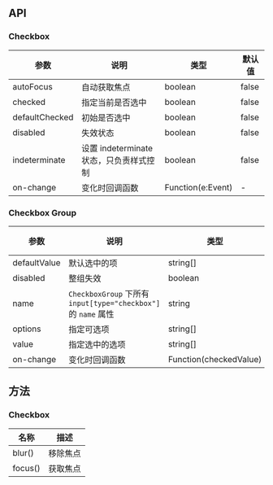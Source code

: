 ## API

### Checkbox

| 参数 | 说明 | 类型 | 默认值 |
| --- | --- | --- | --- |
| autoFocus | 自动获取焦点 | boolean | false |
| checked | 指定当前是否选中 | boolean | false |
| defaultChecked | 初始是否选中 | boolean | false |
| disabled | 失效状态 | boolean | false |
| indeterminate | 设置 indeterminate 状态，只负责样式控制 | boolean | false |
| on-change | 变化时回调函数 | Function(e:Event) | - |

### Checkbox Group
| 参数 | 说明 | 类型 | 默认值 |
| --- | --- | --- | --- |
| defaultValue | 默认选中的项 | string[] | [] |
| disabled | 整组失效 | boolean | false |
| name | `CheckboxGroup` 下所有 `input[type="checkbox"]` 的 `name` 属性 | string | - |
| options | 指定可选项 | string[] | [] |
| value | 指定选中的选项 | string[] | [] |
| on-change | 变化时回调函数 | Function(checkedValue) | - |

## 方法

### Checkbox
| 名称 | 描述 |
| --- | --- |
| blur() | 移除焦点 |
| focus() | 获取焦点 |

